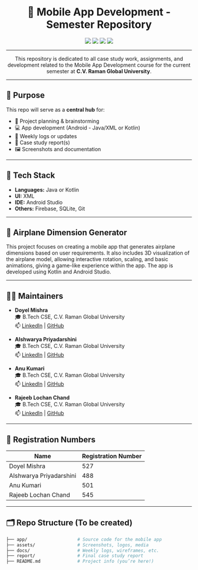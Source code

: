 <h1 align="center">📱 Mobile App Development - Semester Repository</h1>

<p align="center">
  <img src="https://img.shields.io/badge/Status-Active-blue" />
  <img src="https://img.shields.io/badge/Semester-5th-orange" />
  <img src="https://img.shields.io/badge/Languages-Java%20%7C%20Kotlin-yellow" />
  <img src="https://img.shields.io/badge/Platform-AndroidStudio-brightgreen" />
</p>

---

<p align="center">
  This repository is dedicated to all case study work, assignments, and development related to the Mobile App Development course for the current semester at <strong>C.V. Raman Global University</strong>.
</p>

---

## 📌 Purpose

This repo will serve as a **central hub** for:
- 📁 Project planning & brainstorming  
- 💻 App development (Android - Java/XML or Kotlin)  
- 📝 Weekly logs or updates  
- 🧾 Case study report(s)  
- 🖼️ Screenshots and documentation  

---

## 🔧 Tech Stack

- **Languages:** Java or Kotlin  
- **UI:** XML  
- **IDE:** Android Studio  
- **Others:** Firebase, SQLite, Git  

---

## 🛫 Airplane Dimension Generator

This project focuses on creating a mobile app that generates airplane dimensions based on user requirements. It also includes 3D visualization of the airplane model, allowing interactive rotation, scaling, and basic animations, giving a game-like experience within the app. The app is developed using Kotlin and Android Studio.

---

## 👩‍💻 Maintainers

- **Doyel Mishra**  
  🎓 B.Tech CSE, C.V. Raman Global University  
  📫 [LinkedIn](https://www.linkedin.com/in/doyel-mishra) | [GitHub](https://github.com/doyelmishra)

- **AIshwarya Priyadarshini**  
  🎓 B.Tech CSE, C.V. Raman Global University  
  📫 [LinkedIn](https://www.linkedin.com/in/aishwarya-priyadarshini-855b73304/) | [GitHub](https://github.com/Aishwarya-206)

- **Anu Kumari**  
  🎓 B.Tech CSE, C.V. Raman Global University  
  📫 [LinkedIn](https://www.linkedin.com/in/anu-kumari-4a5594326?utm_source=share&utm_campaign=share_via&utm_content=profile&utm_medium=android_app) | [GitHub](https://github.com/anuverse-tech)

- **Rajeeb Lochan Chand**  
  🎓 B.Tech CSE, C.V. Raman Global University  
  📫 [LinkedIn](#) | [GitHub](#)

---

## 📝 Registration Numbers

| Name                     | Registration Number |
|--------------------------|------------------|
| Doyel Mishra             | 527              |
| AIshwarya Priyadarshini  | 488              |
| Anu Kumari               | 501              |
| Rajeeb Lochan Chand      | 545              |

---

## 🗂️ Repo Structure (To be created)

```bash
├── app/                   # Source code for the mobile app
├── assets/                # Screenshots, logos, media
├── docs/                  # Weekly logs, wireframes, etc.
├── report/                # Final case study report
├── README.md              # Project info (you’re here!)
